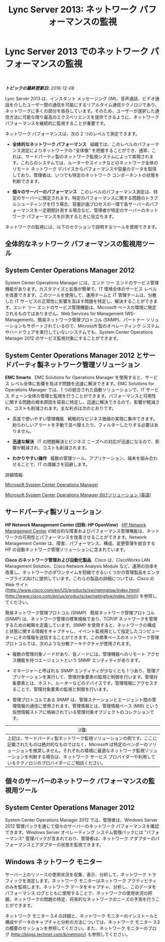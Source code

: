 ﻿---
title: 'Lync Server 2013: ネットワーク パフォーマンスの監視'
TOCTitle: ネットワーク パフォーマンスの監視
ms:assetid: bc3a01da-91eb-4c0c-9598-35e5e46b00f6
ms:mtpsurl: https://technet.microsoft.com/ja-jp/library/Dn720923(v=OCS.15)
ms:contentKeyID: 62246649
ms.date: 12/10/2016
mtps_version: v=OCS.15
ms.translationtype: HT
---

# Lync Server 2013 でのネットワーク パフォーマンスの監視

 

_**トピックの最終更新日:** 2016-12-08_

Lync Server 2013 は、インスタント メッセージング (IM)、音声通話、ビデオ通話を介したユーザー間の通信を可能にするリアルタイム通信テクノロジであり、ネットワークに多くの部分を依存しています。そのため、ユーザーが選択した通信方法に可能な限り最高のエクスペリエンスを提供できるように、ネットワーク パフォーマンスを継続的に監視することが重要です。

ネットワーク パフォーマンスは、次の 2 つのレベルで測定できます。

  - **全体的なネットワーク パフォーマンス**   組織では、このレベルのパフォーマンス測定によりネットワークの "全体像" を把握することができ、通常、これは、サードパーティ製のネットワーク監視システムによって実現されます。これらのシステムでは、ルーターやスイッチなどのネットワーク全体のリモート ネットワーク デバイスからパフォーマンスや容量のデータを取得しており、管理者は、いつでも特定のネットワーク コンポーネントの状態を判断できます。

  - **個々のサーバーのパフォーマンス**   このレベルのパフォーマンス測定は、特定のサーバーに限定されます。特定のパフォーマンスに関する問題のトラブルシューティングを行う場合、容量計画プロセスの一環で各サーバーのパフォーマンスを一定期間計測する場合など、管理者が特定のサーバーのネットワーク パフォーマンスを計測するときに役立ちます。

ネットワークの監視には、以下のセクションで説明するツールを使用できます。

## 全体的なネットワーク パフォーマンスの監視用ツール

## System Center Operations Manager 2012

System Center Operations Manager には、エンド ツー エンドのサービス管理機能があります。カスタマイズと拡張が簡単で、IT 環境全体のサービス レベルを改善できます。このツールを使用して、運用チームと IT 管理チームは、分散した IT サービスの正常性に影響を及ぼす問題を特定し、解決することができます。エンド ツー エンドのサービス管理機能は、Microsoft ベースの環境に限定されるものではありません。Web Services for Management (WS-Management)、簡易ネットワーク管理プロトコル (SNMP)、パートナー ソリューションもサポートされているので、Microsoft 製のオペレーティング システムやハードウェアを実行していないシステムでも、System Center Operations Manager 2012 のサービス監視対象にすることができます。

## System Center Operations Manager 2012 とサードパーティ製ネットワーク管理ソリューション

**EMC Smarts**   EMC Solutions for Operations Manager を使用すると、サービス レベル全体に影響を及ぼす問題を迅速に解決できます。EMC Solutions for Operations Manager では、1 つの統合された自動ソリューションで、IT サービス チェーン全体の管理と監視を行うことができます。パフォーマンスと可用性に関する問題の根本原因を容易に特定し、迅速に解決できるので、影響が軽減され、コストも削減されます。主な利点は次のとおりです。

  - 高度で使いやすい管理機能   戦略的なビジネス価値の実現に集中できます。紛らわしいアラートを手動で並べ替えたり、フィルターしたりする必要はありません。

  - **迅速な解決**   IT の問題解決とビジネス ニーズへの対応が迅速になるので、影響が軽減され、コストも削減されます。

  - **わかりやすい操作**   複数の管理ツール、アプリケーション、端末を組み合わせることで、IT の煩雑さを回避します。

詳細情報:

[Microsoft System Center Operations Manager](http://go.microsoft.com/fwlink/p/?linkid=243651)

[Microsoft System Center Operations Manager 向けソリューション (英語)](http://www.emc.com/collateral/software/data-sheet/h6135-server-manager-ds.pdf)

## サードパーティ製ソリューション

**HP Network Management Center (旧称: HP OpenView)**   [HP Network Management Center](https://h10078.www1.hp.com/cda/hpms/display/main/hpms_content.jsp?zn=bto%26cp=1-11-15-119_4000_100__) の統合的な障害およびパフォーマンス管理機能は、ネットワークの可用性とパフォーマンスを改善させることができます。Network Management Center は、障害、パフォーマンス、構成、変更管理を統合する HP の自動ネットワーク管理ソリューションに含まれています。

**Cisco のネットワーク管理および自動化製品**   Cisco は、CiscoWorks LAN Management Solution、Cisco Network Analysis Module など、運用の効率を改善し、ネットワークのダウンタイムを短縮できるいくつかの管理製品をエンタープライズ向けに提供しています。これらの製品の詳細については、Cisco の Web サイト ([http://www.cisco.com/en/US/products/sw/netmgtsw/index.html](http://www.cisco.com/en/us/products/sw/netmgtsw/index.html)) を参照してください。

簡易ネットワーク管理プロトコル (SNMP)   簡易ネットワーク管理プロトコル (SNMP) は、ネットワーク管理の標準規格であり、TCP/IP ネットワークを管理するための戦略を定義しています。SNMP を使用すると、ネットワークの構成と状態に関する情報をキャプチャし、イベント監視用として指定したコンピューターにその情報を送信することができます。この標準ベースのネットワーク管理プロトコルでは、次のような分散アーキテクチャが使用されます。

  - 複数の管理対象ノードがあり、各ノードには、管理機器へのリモート アクセス機能を持つエージェントという SNMP エンティティがあります。

  - マネージャーと呼ばれる SNMP エンティティが少なくとも 1 つあり、管理アプリケーションを実行して、管理対象要素の監視と制御を行います。管理対象要素とは、ホスト、ルーターなどのデバイスです。管理情報にアクセスすることで、管理対象要素の監視と制御を行います。

  - 管理プロトコルである SNMP は、管理ステーションとエージェント間の管理情報の通信に使用されます。管理情報とは、管理情報ベース (MIB) という仮想情報ストアに格納されている管理対象オブジェクトのコレクションです。

<table>
<thead>
<tr class="header">
<th><img src="images/Gg412781.note(OCS.15).gif" title="note" alt="note" />注:</th>
</tr>
</thead>
<tbody>
<tr class="odd">
<td>上記は、サードパーティ製ネットワーク監視ソリューションの例です。ここに記載されたものは絶対的なものではなく、Microsoft は特定のベンダーのソリューションを推奨しません。それぞれの環境に最適なネットワーク監視ソリューションを判断する場合は、ネットワーク サービス プロバイダーや利用しているテクノロジのプロバイダーにご相談ください。</td>
</tr>
</tbody>
</table>


## 個々のサーバーのネットワーク パフォーマンスの監視用ツール

## System Center Operations Manager 2012

System Center Operations Manager 2012 では、管理者は、Windows Server 2012 管理パックを通じて個々のサーバーのネットワーク パフォーマンスを確認できます。Windows Server オペレーティング システム管理パックには "パフォーマンス" 管理パックが含まれており、管理者は、ネットワーク アダプターのパフォーマンスとアダプターの状態を監視できます。

## Windows ネットワーク モニター

サーバー上のリソースの使用状況を収集、表示、分析して、ネットワーク トラフィックを測定します。ネットワーク モニターはネットワーク アクティビティのみを監視します。ネットワーク データをキャプチャ、分析し、このデータをパフォーマンス ログとともに使用することで、ネットワークの使用状況の把握、ネットワークの問題の特定、将来的なネットワークのニーズの予測を行うことができます。

ネットワーク モニター 3.4 の詳細と、ネットワーク モニターのインストールと構成やデータのキャプチャと分析の方法については、ネットワーク モニター 3.3 の概要のセッションを参照してください。また、ネットワーク モニターのブログ (<http://blogs.technet.com/b/netmon/>) も参照してください。

